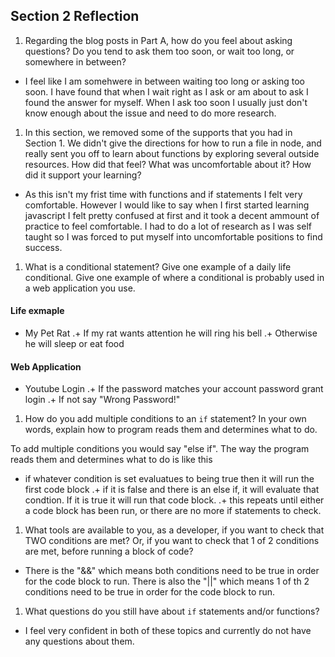 ## Section 2 Reflection

1. Regarding the blog posts in Part A, how do you feel about asking questions? Do you tend to ask them too soon, or wait too long, or somewhere in between?

- I feel like I am somehwere in between waiting too long or asking too soon. I have found that when I wait right as I ask or am about to ask I found the answer for myself. When I ask too soon I usually just don't know enough about the issue and need to do more research. 

1. In this section, we removed some of the supports that you had in Section 1. We didn't give the directions for how to run a file in node, and really sent you off to learn about functions by exploring several outside resources. How did that feel? What was uncomfortable about it? How did it support your learning?

- As this isn't my frist time with functions and if statements I felt very comfortable. However I would like to say when I first started learning javascript I felt pretty confused at first and it took a decent ammount of practice to feel comfortable. I had to do a lot of research as I was self taught so I was forced to put myself into uncomfortable positions to find success. 

1. What is a conditional statement? Give one example of a daily life conditional. Give one example of where a conditional is probably used in a web application you use.

#### Life exmaple
+ My Pet Rat
.+ If my rat wants attention he will ring his bell
.+ Otherwise he will sleep or eat food

#### Web Application
+ Youtube Login
.+ If the password matches your account password grant login
.+ If not say "Wrong Password!"

1. How do you add multiple conditions to an `if` statement? In your own words, explain how to program reads them and determines what to do.

To add multiple conditions you would say "else if". The way the program reads them and determines what to do is like this

+ if whatever condition is set evaluatues to being true then it will run the first code block
.+ if it is false and there is an else if, it will evaluate that condtion. If it is true it will run that code block. 
.+ this repeats until either a code block has been run, or there are no more if statements to check. 

1. What tools are available to you, as a developer, if you want to check that TWO conditions are met? Or, if you want to check that 1 of 2 conditions are met, before running a block of code?

- There is the "&&" which means both conditions need to be true in order for the code block to run. There is also the "||" which means 1 of th 2 conditions need to be true in order for the code block to run. 

1. What questions do you still have about `if` statements and/or functions?

- I feel very confident in both of these topics and currently do not have any questions about them. 
